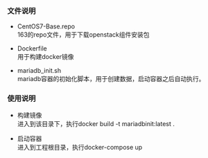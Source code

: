 ### 文件说明
 - CentOS7-Base.repo  
   163的repo文件，用于下载openstack组件安装包  

 - Dockerfile  
   用于构建docker镜像  

 - mariadb_init.sh  
   mariadb容器的初始化脚本，用于创建数据，启动容器之后自动执行。  

### 使用说明
 - 构建镜像  
   进入到该目录下，执行docker build -t mariadbinit:latest .  

 - 启动容器  
   进入到工程根目录，执行docker-compose up  

